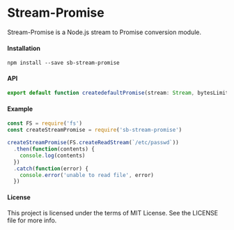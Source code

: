 Stream-Promise
==========

Stream-Promise is a Node.js stream to Promise conversion module.

#### Installation

```
npm install --save sb-stream-promise
```

#### API

```js
export default function createdefaultPromise(stream: Stream, bytesLimit: ?number)
```

#### Example
```js
const FS = require('fs')
const createStreamPromise = require('sb-stream-promise')

createStreamPromise(FS.createReadStream(`/etc/passwd`))
  .then(function(contents) {
    console.log(contents)
  })
  .catch(function(error) {
    console.error('unable to read file', error)
  })
```

#### License
This project is licensed under the terms of MIT License. See the LICENSE file for more info.
